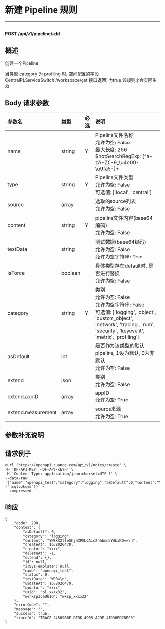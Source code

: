 # 新建 Pipeline 规则

---

<br />**POST /api/v1/pipeline/add**

## 概述
创建一个Pipeline

当类型 category 为 profiling 时, 空间配置的字段 CentralPLServiceSwitch(/workspace/get 接口返回) 为true 该规则才会实际生效




## Body 请求参数

| 参数名        | 类型     | 必选   | 说明              |
|:-----------|:-------|:-----|:----------------|
| name | string | Y | Pipeline文件名称<br>允许为空: False <br>最大长度: 256 <br>$notSearchRegExp: [^a-zA-Z0-9_\u4e00-\u9fa5-]+ <br> |
| type | string | Y | Pipeline文件类型<br>允许为空: False <br>可选值: ['local', 'central'] <br> |
| source | array |  | 选取的source列表<br>允许为空: False <br> |
| content | string | Y | pipeline文件内容(base64编码)<br>允许为空: False <br> |
| testData | string |  | 测试数据(base64编码)<br>允许为空: False <br>允许为空字符串: True <br> |
| isForce | boolean |  | 具体类型存在default时, 是否进行替换<br>允许为空: False <br> |
| category | string | Y | 类别<br>允许为空: False <br>允许为空字符串: False <br>可选值: ['logging', 'object', 'custom_object', 'network', 'tracing', 'rum', 'security', 'keyevent', 'metric', 'profiling'] <br> |
| asDefault | int |  | 是否作为该类型的默认pipeline, 1设为默认, 0为非默认<br>允许为空: False <br> |
| extend | json |  | 类别<br>允许为空: False <br> |
| extend.appID | array |  | appID<br>允许为空: True <br> |
| extend.measurement | array |  | source来源<br>允许为空: True <br> |

## 参数补充说明





## 请求例子
```shell
curl 'https://openapi.guance.com/api/v1/notes/create' \
-H 'DF-API-KEY: <DF-API-KEY>' \
-H 'Content-Type: application/json;charset=UTF-8' \
--data-raw '{"name":"openapi_test","category":"logging","asDefault":0,"content":"YWRkX2tleShjaXR5LCAic2hhbmdoYWkiKQ==","testData":"W10=","source":["nsqlookupd"]}' \
--compressed
```




## 响应
```shell
{
    "code": 200,
    "content": {
        "asDefault": 0,
        "category": "logging",
        "content": "YWRkX2tleShjaXR5LCAic2hhbmdoYWkiKQ==\n",
        "createAt": 1678026470,
        "creator": "xxxx",
        "deleteAt": -1,
        "extend": {},
        "id": null,
        "isSysTemplate": null,
        "name": "openapi_test",
        "status": 0,
        "testData": "W10=\n",
        "updateAt": 1678026470,
        "updator": "xxxx",
        "uuid": "pl_xxxx32",
        "workspaceUUID": "wksp_xxxx32"
    },
    "errorCode": "",
    "message": "",
    "success": true,
    "traceId": "TRACE-74509B6F-DE3D-4905-AC9F-4FD96ED78EC3"
} 
```




